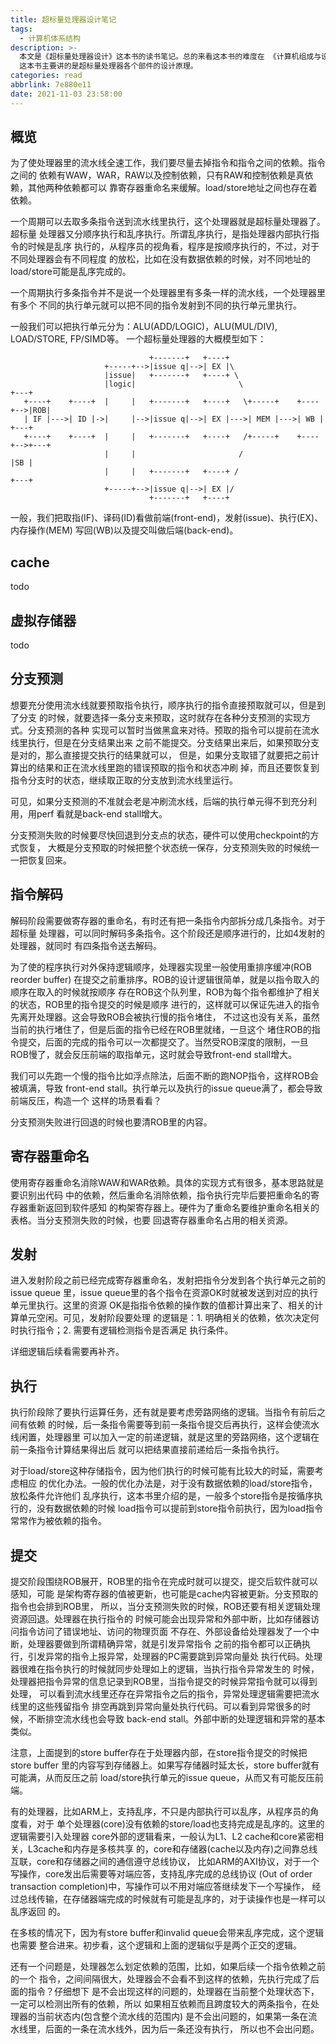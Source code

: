 ```yaml
---
title: 超标量处理器设计笔记
tags:
  - 计算机体系结构
description: >-
  本文是《超标量处理器设计》这本书的读书笔记。总的来看这本书的难度在 《计算机组成与设计-硬件软件接口》和《计算机体系结构量化研究方法》之间。
  这本书主要讲的是超标量处理器各个部件的设计原理。
categories: read
abbrlink: 7e880e11
date: 2021-11-03 23:58:00
---
```


概览
----

 为了使处理器里的流水线全速工作，我们要尽量去掉指令和指令之间的依赖。指令之间的
 依赖有WAW，WAR，RAW以及控制依赖，只有RAW和控制依赖是真依赖，其他两种依赖都可以
 靠寄存器重命名来缓解。load/store地址之间也存在着依赖。

 一个周期可以去取多条指令送到流水线里执行，这个处理器就是超标量处理器了。超标量
 处理器又分顺序执行和乱序执行。所谓乱序执行，是指处理器内部执行指令的时候是乱序
 执行的，从程序员的视角看，程序是按顺序执行的，不过，对于不同处理器会有不同程度
 的放松，比如在没有数据依赖的时候，对不同地址的load/store可能是乱序完成的。

 一个周期执行多条指令并不是说一个处理器里有多条一样的流水线，一个处理器里有多个
 不同的执行单元就可以把不同的指令发射到不同的执行单元里执行。

 一般我们可以把执行单元分为：ALU(ADD/LOGIC)，ALU(MUL/DIV), LOAD/STORE, FP/SIMD等。
 一个超标量处理器的大概模型如下：
```
                               +-------+   +----+
                     +-----+-->|issue q|-->| EX |\
                     |issue|   +-------+   +----+ \
                     |logic|                       \                     +---+
   +----+    +----+  |     |   +-------+   +----+   \+-----+    +----+-->|ROB|
   | IF |--->| ID |->|     |-->|issue q|-->| EX |--->| MEM |--->| WB |   +---+
   +----+    +----+  |     |   +-------+   +----+   /+-----+    +----+-->+---+
                     |     |                       /                     |SB |
                     |     |   +-------+   +----+ /                      +---+
                     +-----+-->|issue q|-->| EX |/
                               +-------+   +----+
```
 一般，我们把取指(IF)、译码(ID)看做前端(front-end)，发射(issue)、执行(EX)、内存操作(MEM)
 写回(WB)以及提交叫做后端(back-end)。

cache
-----

 todo

虚拟存储器
----------

 todo

分支预测
--------

 想要充分使用流水线就要预取指令执行，顺序执行的指令直接预取就可以，但是到了分支
 的时候，就要选择一条分支来预取，这时就存在各种分支预测的实现方式。分支预测的各种
 实现可以暂时当做黑盒来对待。预取的指令可以提前在流水线里执行，但是在分支结果出来
 之前不能提交。分支结果出来后，如果预取分支是对的，那么直接提交执行的结果就可以，
 但是，如果分支取错了就要把之前计算出的结果和正在流水线里跑的错误预取的指令和状态冲刷
 掉，而且还要恢复到指令分支时的状态，继续取正取的分支放到流水线里运行。

 可见，如果分支预测的不准就会老是冲刷流水线，后端的执行单元得不到充分利用，用perf
 看就是back-end stall增大。

 分支预测失败的时候要尽快回退到分支点的状态，硬件可以使用checkpoint的方式恢复，
 大概是分支预取的时候把整个状态统一保存，分支预测失败的时候统一一把恢复回来。

指令解码
--------

 解码阶段需要做寄存器的重命名，有时还有把一条指令内部拆分成几条指令。对于超标量
 处理器，可以同时解码多条指令。这个阶段还是顺序进行的，比如4发射的处理器，就同时
 有四条指令送去解码。

 为了使的程序执行对外保持逻辑顺序，处理器实现里一般使用重排序缓冲(ROB reorder buffer)
 在提交之前重排序。ROB的设计逻辑很简单，就是以指令取入的顺序在取入的时候就按顺序
 存在ROB这个队列里，ROB为每个指令都维护了相关的状态，ROB里的指令提交的时候是顺序
 进行的，这样就可以保证先进入的指令先离开处理器。这会导致ROB会被执行慢的指令堵住，
 不过这也没有关系，虽然当前的执行堵住了，但是后面的指令已经在ROB里就绪，一旦这个
 堵住ROB的指令提交，后面的完成的指令可以一次都提交了。当然受ROB深度的限制，一旦
 ROB慢了，就会反压前端的取指单元，这时就会导致front-end stall增大。

 我们可以先跑一个慢的指令比如浮点除法，后面不断的跑NOP指令，这样ROB会被填满，导致
 front-end stall。执行单元以及执行的issue queue满了，都会导致前端反压，构造一个
 这样的场景看看？

 分支预测失败进行回退的时候也要清ROB里的内容。

寄存器重命名
------------

 使用寄存器重命名消除WAW和WAR依赖。具体的实现方式有很多，基本思路就是要识别出代码
 中的依赖，然后重命名消除依赖，指令执行完毕后要把重命名的寄存器重新返回到软件感知
 的构架寄存器上。硬件为了重命名要维护重命名相关的表格。当分支预测失败的时候，也要
 回退寄存器重命名占用的相关资源。

发射
----

 进入发射阶段之前已经完成寄存器重命名，发射把指令分发到各个执行单元之前的issue queue
 里，issue queue里的各个指令在资源OK时就被发送到对应的执行单元里执行。这里的资源
 OK是指指令依赖的操作数的值都计算出来了、相关的计算单元空闲。可见，发射阶段要处理
 的逻辑是：1. 明确相关的依赖，依次决定何时执行指令；2. 需要有逻辑检测指令是否满足
 执行条件。

 详细逻辑后续看需要再补齐。

执行
----

 执行阶段除了要执行运算任务，还有就是要考虑旁路网络的逻辑。当指令有前后之间有依赖
 的时候，后一条指令需要等到前一条指令提交后再执行，这样会使流水线闲置，处理器里
 可以加入一定的前递逻辑，就是这里的旁路网络，这个逻辑在前一条指令计算结果得出后
 就可以把结果直接前递给后一条指令执行。

 对于load/store这种存储指令，因为他们执行的时候可能有比较大的时延，需要考虑相应
 的优化办法。一般的优化办法是，对于没有数据依赖的load/store指令，放松条件允许他们
 乱序执行，这本书里介绍的是，一般多个store指令是按循序执行的，没有数据依赖的时候
 load指令可以提前到store指令前执行，因为load指令常常作为被依赖的指令。

提交
----

 提交阶段围绕ROB展开，ROB里的指令在完成时就可以提交，提交后软件就可以感知，可能
 是架构寄存器的值被更新，也可能是cache内容被更新。分支预取的指令也会排到ROB里，
 所以，当分支预测失败的时候，ROB还要有相关逻辑处理资源回退。处理器在执行指令的
 时候可能会出现异常和外部中断，比如存储器访问指令访问了错误地址、访问的物理页面
 不存在、外部设备给处理器发了一个中断，处理器要做到所谓精确异常，就是引发异常指令
 之前的指令都可以正确执行，引发异常的指令上报异常，处理器的PC需要跳到异常向量处
 执行代码。处理器很难在指令执行的时候就同步处理如上的逻辑，当执行指令异常发生的
 时候，处理器把指令异常的信息记录到ROB里，当指令提交的时候异常指令就可以得到处理，
 可以看到流水线里还存在异常指令之后的指令，异常处理逻辑需要把流水线里的这些残留指令
 排空再跳到异常向量处执行代码。可以看到异常很多的时候，不断排空流水线也会导致
 back-end stall。外部中断的处理逻辑和异常的基本类似。

 注意，上面提到的store buffer存在于处理器内部，在store指令提交的时候把store buffer
 里的内容写到存储器上。如果写存储器时延太长，store buffer就有可能满，从而反压之前
 load/store执行单元的issue queue，从而又有可能反压前端。

 有的处理器，比如ARM上，支持乱序，不只是内部执行可以乱序，从程序员的角度看，对于
 单个处理器(core)没有依赖的store/load也支持完成是乱序的。这里的逻辑需要引入处理器
 core外部的逻辑看来，一般认为L1、L2 cache和core紧密相关，L3cache和内存是多核共享
 的，core和存储器(cache以及内存)之间靠总线互联，core和存储器之间的通信遵守总线协议，
 比如ARM的AXI协议，对于一个写操作，core发出后需要等对端应答，支持乱序完成的总线协议
 (Out of order transaction completion)中，写操作可以不用对端应答继续发下一个写操作，
 经过总线传输，在存储器端完成的时候就有可能是乱序的，对于读操作也是一样可以乱序返回
 的。

 在多核的情况下，因为有store buffer和invalid queue会带来乱序完成，这个逻辑也需要
 整合进来。初步看，这个逻辑和上面的逻辑似乎是两个正交的逻辑。

 还有一个问题是，处理器怎么划定依赖的范围，比如，如果后续一个指令依赖之前的一个
 指令，之间间隔很大，处理器会不会看不到这样的依赖，先执行完成了后面的指令？仔细想下
 是不会出现这样的问题的，处理器在当前整个处理状态下，一定可以检测出所有的依赖，所以
 如果相互依赖而且跨度较大的两条指令，在处理器的当前状态内(包含整个流水线的范围内)
 是不会出问题的，如果第一条在流水线里，后面的一条在流水线外，因为后一条还没有执行，
 所以也不会出问题。
